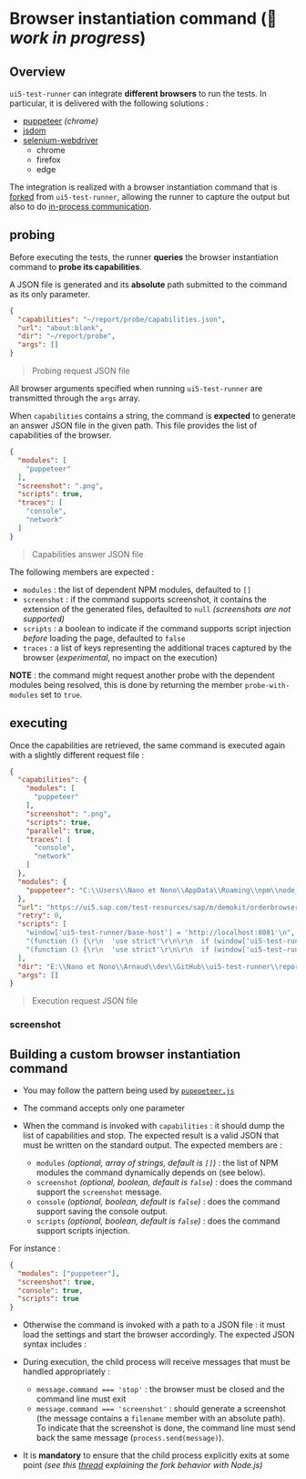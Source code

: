 # Browser instantiation command (👷 *work in progress*)

## Overview

`ui5-test-runner` can integrate **different browsers** to run the tests. In particular, it is delivered with the following solutions :
* [puppeteer](puppeteer.md) *(chrome)*
* [jsdom](jsdom.md)
* [selenium-webdriver](selenium-webdriver.md)
  * chrome
  * firefox
  * edge

The integration is realized with a browser instantiation command that is [forked](https://nodejs.org/api/child_process.html#child_processforkmodulepath-args-options) from `ui5-test-runner`, allowing the runner to capture the output but also to do [in-process communication](https://nodejs.org/api/process.html#processsendmessage-sendhandle-options-callback).

## probing

Before executing the tests, the runner **queries** the browser instantiation command to **probe its capabilities**.

A JSON file is generated and its **absolute** path submitted to the command as its only parameter.

```json
{
  "capabilities": "~/report/probe/capabilities.json",
  "url": "about:blank",
  "dir": "~/report/probe",
  "args": []
}
```

> Probing request JSON file

All browser arguments specified when running `ui5-test-runner` are transmitted through the `args` array.

When `capabilities` contains a string, the command is **expected** to generate an answer JSON file in the given path. This file provides the list of capabilities of the browser.

```json
{
  "modules": [
    "puppeteer"
  ],
  "screenshot": ".png",
  "scripts": true,
  "traces": [
    "console",
    "network"
  ]
}
```

> Capabilities answer JSON file

The following members are expected :
* `modules` : the list of dependent NPM modules, defaulted to `[]`
* `screenshot` : if the command supports screenshot, it contains the extension of the generated files, defaulted to `null` *(screenshots are not supported)*
* `scripts` : a boolean to indicate if the command supports script injection *before* loading the page, defaulted to `false`
* `traces` : a list of keys representing the additional traces captured by the browser (*experimental*, no impact on the execution)

**NOTE** : the command might request another probe with the dependent modules being resolved, this is done by returning the member `probe-with-modules` set to `true`.

## executing

Once the capabilities are retrieved, the same command is executed again with a slightly different request file :

```json
{
  "capabilities": {
    "modules": [
      "puppeteer"
    ],
    "screenshot": ".png",
    "scripts": true,
    "parallel": true,
    "traces": [
      "console",
      "network"
    ]
  },
  "modules": {
    "puppeteer": "C:\\Users\\Nano et Nono\\AppData\\Roaming\\npm\\node_modules\\puppeteer"
  },
  "url": "https://ui5.sap.com/test-resources/sap/m/demokit/orderbrowser/webapp/test/testsuite.qunit.html",
  "retry": 0,
  "scripts": [
    "window['ui5-test-runner/base-host'] = 'http://localhost:8081'\n",
    "(function () {\r\n  'use strict'\r\n\r\n  if (window['ui5-test-runner/post']) {\r\n    return\r\n  }\r\n\r\n  const base = window['ui5-test-runner/base-host'] || ''\r\n\r\n  let lastPost = Promise.resolve()\r\n  let UI5Object\r\n\r\n  function stringify (data) {\r\n    const objects = []\r\n    const referenced = []\r\n    if (!UI5Object && window.sap && window.sap.ui && window.sap.ui.base) {\r\n      UI5Object = window.sap.ui.base.Object\r\n    }\r\n    const ui5Summary = obj => {\r\n      const id = obj.getId && obj.getId()\r\n      const className = obj.getMetadata().getName()\r\n      return {\r\n        'ui5:class': className,\r\n        'ui5:id': id\r\n      }\r\n    }\r\n    const simple = JSON.stringify(data, function (key, value) {\r\n      if (typeof value === 'object' && value) {\r\n        if (UI5Object && value instanceof UI5Object) {\r\n          return ui5Summary(value)\r\n        }\r\n        const id = objects.indexOf(value)\r\n        if (id !== -1) {\r\n          referenced[id] = true\r\n          return null // Skip error and check all references\r\n        }\r\n        objects.push(value)\r\n      }\r\n      return value\r\n    })\r\n    if (referenced.length === 0) {\r\n      return simple\r\n    }\r\n    const stringified = []\r\n    return JSON.stringify(data, function (key, value) {\r\n      if (typeof value === 'object' && value) {\r\n        if (UI5Object && value instanceof UI5Object) {\r\n          return ui5Summary(value)\r\n        }\r\n        const id = objects.indexOf(value)\r\n        if (referenced[id]) {\r\n          if (stringified[id]) {\r\n            return { 'circular:ref': id }\r\n          }\r\n          stringified[id] = true\r\n          if (Array.isArray(value)) {\r\n            return {\r\n              'circular:id': id,\r\n              'circular:array': [].concat(value) // 'new' object\r\n            }\r\n          }\r\n          return Object.assign({\r\n            'circular:id': id\r\n          }, value)\r\n        }\r\n      }\r\n      return value\r\n    })\r\n  }\r\n\r\n  window['ui5-test-runner/stringify'] = stringify\r\n\r\n  window['ui5-test-runner/post'] = function post (url, data) {\r\n    function request () {\r\n      return new Promise(function (resolve, reject) {\r\n        const xhr = new XMLHttpRequest()\r\n        xhr.addEventListener('load', () => {\r\n          resolve(xhr.responseText)\r\n        })\r\n        xhr.addEventListener('error', () => {\r\n          reject(xhr.statusText)\r\n        })\r\n        xhr.open('POST', base + '/_/' + url)\r\n        xhr.setRequestHeader('x-page-url', location)\r\n        xhr.send(stringify(data))\r\n      })\r\n    }\r\n    lastPost = lastPost\r\n      .then(undefined, function (reason) {\r\n        console.error('Failed to POST to ' + url + '\\nreason: ' + reason.toString())\r\n        throw new Error('failed')\r\n      })\r\n      .then(request)\r\n    return lastPost\r\n  }\r\n}())\r\n",
    "(function () {\r\n  'use strict'\r\n\r\n  if (window['ui5-test-runner/qunit-redirect']) {\r\n    return // already installed\r\n  }\r\n  window['ui5-test-runner/qunit-redirect'] = true\r\n\r\n  /* global suite */\r\n\r\n  const post = window['ui5-test-runner/post']\r\n\r\n  const pages = []\r\n\r\n  function jsUnitTestSuite () {}\r\n\r\n  jsUnitTestSuite.prototype.addTestPage = function (url) {\r\n    pages.push(url)\r\n  }\r\n\r\n  window.jsUnitTestSuite = jsUnitTestSuite\r\n\r\n  window.addEventListener('load', function () {\r\n    if (typeof suite === 'function') {\r\n      suite()\r\n      post('addTestPages', pages)\r\n    } else if (typeof QUnit === 'object') {\r\n      post('addTestPages', [location.toString()])\r\n    }\r\n  })\r\n}())\r\n"
  ],
  "dir": "E:\\Nano et Nono\\Arnaud\\dev\\GitHub\\ui5-test-runner\\report\\4_hRtpsQ_mU",
  "args": []
}
```

> Execution request JSON file

### screenshot

## Building a custom browser instantiation command

* You may follow the pattern being used by [`pupepeteer.js`](https://github.com/ArnaudBuchholz/ui5-test-runner/blob/main/defaults/pupepeteer.js)

* The command accepts only one parameter
* When the command is invoked with `capabilities` : it should dump the list of capabilities and stop. The expected result is a valid JSON that must be written on the standard output.
  The expected members are :
  - `modules` *(optional, array of strings, default is `[]`)* : the list of NPM modules the command dynamically depends on (see below).
  - `screenshot` *(optional, boolean, default is `false`)* : does the command support the `screenshot` message.
  - `console` *(optional, boolean, default is `false`)* : does the command support saving the console output.
  - `scripts` *(optional, boolean, default is `false`)* : does the command support scripts injection.

For instance : 
```json
{
  "modules": ["puppeteer"],
  "screenshot": true,
  "console": true,
  "scripts": true
}
```

* Otherwise the command is invoked with a path to a JSON file : it must load the settings and start the browser accordingly.
  The expected JSON syntax includes :
  

* During execution, the child process will receive messages that must be handled appropriately :
  - `message.command === 'stop'` : the browser must be closed and the command line must exit
  - `message.command === 'screenshot'` : should generate a screenshot (the message contains a `filename` member with an absolute path). To indicate that the screenshot is done, the command line must send back the same message (`process.send(message)`).
* It is **mandatory** to ensure that the child process explicitly exits at some point *(see this [thread](https://github.com/nodejs/node-v0.x-archive/issues/2605) explaining the fork behavior with Node.js)*
